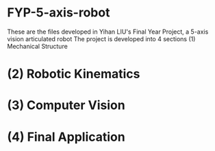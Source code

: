 # FYP-5-axis-robot
These are the files developed in Yihan LIU's Final Year Project, a 5-axis vision articulated robot
The project is developed into 4 sections
(1) Mechanical Structure

# (2) Robotic Kinematics
# (3) Computer Vision
# (4) Final Application
